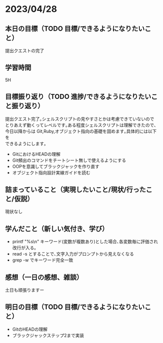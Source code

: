 # 2023/04/28
## 本日の目標（TODO 目標/できるようになりたいこと）
提出クエストの完了
## 学習時間
5H
## 目標振り返り（TODO 進捗/できるようになりたいこと振り返り）
提出クエスト完了｡シェルスクリプトの見やすさとかは考慮できていないので  
とりあえず動くってレベルです｡ある程度シェルスクリプトは理解できたので､  
今日以降からは Git,Ruby,オブジェクト指向の基礎を固めます｡具体的には以下を  
できるようにします｡  

- GitにおけるHEADの理解  
- Git頻出のコマンドをチートシート無しで使えるようにする
- OOPを意識してブラックジャックを作り直す
- オブジェクト指向設計実線ガイドを読む

## 詰まっていること（実現したいこと/現状/行ったこと/仮説）
現状なし
## 学んだこと（新しい気付き、学び）
- printf "%s\n" キーワード(変数が複数あり)とした場合､各変数毎に評価され改行が入る｡
- read -s とすることで､文字入力がプロンプトから見えなくなる
- grep -w でキーワード完全一致
## 感想（一日の感想、雑談）
土日も頑張りますー
## 明日の目標（TODO 目標/できるようになりたいこと）
- GitのHEADの理解
- ブラックジャックステップ2まで実装